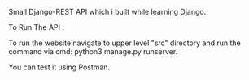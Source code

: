 Small Django-REST API which i built while learning Django.

To Run The API :

To run the website navigate to upper level "src" directory and run the command via cmd: python3 manage.py runserver. 

You can test it using Postman.